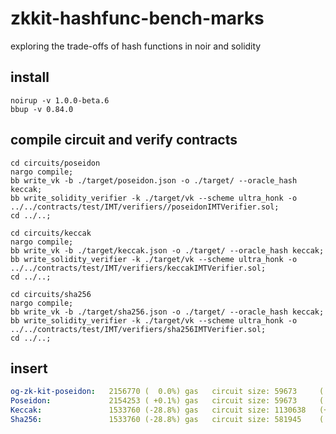 # zkkit-hashfunc-bench-marks
exploring the trade-offs of hash functions in noir and solidity

## install
```shell
noirup -v 1.0.0-beta.6
bbup -v 0.84.0
```

## compile circuit and verify contracts
```shell
cd circuits/poseidon
nargo compile; 
bb write_vk -b ./target/poseidon.json -o ./target/ --oracle_hash keccak;
bb write_solidity_verifier -k ./target/vk --scheme ultra_honk -o  ../../contracts/test/IMT/verifiers//poseidonIMTVerifier.sol;
cd ../..;

cd circuits/keccak
nargo compile; 
bb write_vk -b ./target/keccak.json -o ./target/ --oracle_hash keccak;
bb write_solidity_verifier -k ./target/vk --scheme ultra_honk -o ../../contracts/test/IMT/verifiers/keccakIMTVerifier.sol;
cd ../..;

cd circuits/sha256
nargo compile; 
bb write_vk -b ./target/sha256.json -o ./target/ --oracle_hash keccak;
bb write_solidity_verifier -k ./target/vk --scheme ultra_honk -o ../../contracts/test/IMT/verifiers/sha256IMTVerifier.sol;
cd ../..;
```


## insert
```yaml
og-zk-kit-poseidon:   2156770 (  0.0%) gas   circuit size: 59673     (  0.0%)
Poseidon:             2154253 ( +0.1%) gas   circuit size: 59673     (  0.0%)     
Keccak:               1533760 (-28.8%) gas   circuit size: 1130638   (+1795%)  
Sha256:               1533760 (-28.8%) gas   circuit size: 581945    ( +875%)
```